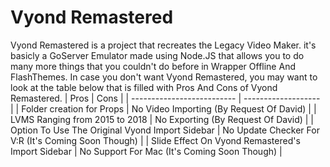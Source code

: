 # Vyond Remastered
Vyond Remastered is a project that recreates the Legacy Video Maker. it's basicly a GoServer Emulator made using Node.JS that allows you to do
many more things that you couldn't do before in Wrapper Offline And FlashThemes. In case you don't want Vyond Remastered, you may want to look at the 
table below that is filled with Pros And Cons of Vyond Remastered.
|     Pros     |     Cons     |
| -------------------------- | ------------------- |
| Folder creation for Props  | No Video Importing (By Request Of David) |
| LVMS Ranging from 2015 to 2018  | No Exporting (By Request Of David) |
| Option To Use The Original Vyond Import Sidebar | No Update Checker For V:R (It's Coming Soon Though) |
| Slide Effect On Vyond Remastered's Import Sidebar | No Support For Mac (It's Coming Soon Though) |
